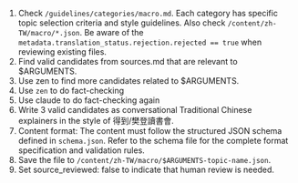 1.	Check `/guidelines/categories/macro.md`. Each category has specific topic selection criteria and style guidelines. Also check `/content/zh-TW/macro/*.json`. Be aware of the `metadata.translation_status.rejection.rejected == true` when reviewing existing files.
2.	Find valid candidates from sources.md that are relevant to $ARGUMENTS.
3.	Use zen to find more candidates related to $ARGUMENTS.
4. Use `zen` to do fact-checking
5. Use claude to do fact-checking again
6.	Write 3 valid candidates as conversational Traditional Chinese explainers in the style of 得到/樊登讀書會.
7.	Content format: The content must follow the structured JSON schema defined in `schema.json`. Refer to the schema file for the complete format specification and validation rules.
8.	Save the file to `/content/zh-TW/macro/$ARGUMENTS-topic-name.json`.
9.	Set source_reviewed: false to indicate that human review is needed.
